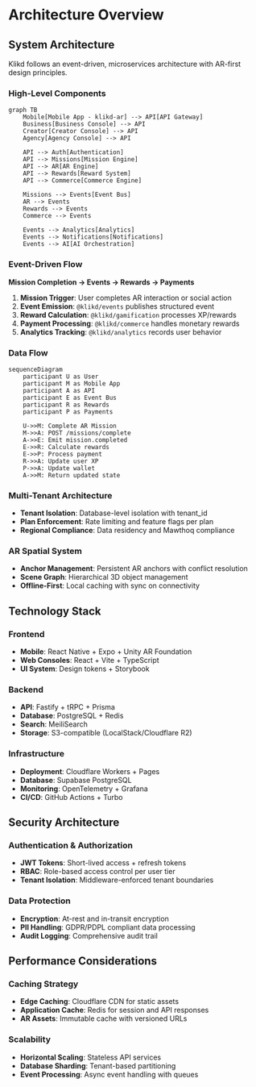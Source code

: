 # Architecture Overview

## System Architecture

Klikd follows an event-driven, microservices architecture with AR-first design principles.

### High-Level Components

```mermaid
graph TB
    Mobile[Mobile App - klikd-ar] --> API[API Gateway]
    Business[Business Console] --> API
    Creator[Creator Console] --> API
    Agency[Agency Console] --> API
    
    API --> Auth[Authentication]
    API --> Missions[Mission Engine]
    API --> AR[AR Engine]
    API --> Rewards[Reward System]
    API --> Commerce[Commerce Engine]
    
    Missions --> Events[Event Bus]
    AR --> Events
    Rewards --> Events
    Commerce --> Events
    
    Events --> Analytics[Analytics]
    Events --> Notifications[Notifications]
    Events --> AI[AI Orchestration]
```

### Event-Driven Flow

**Mission Completion → Events → Rewards → Payments**

1. **Mission Trigger**: User completes AR interaction or social action
2. **Event Emission**: `@klikd/events` publishes structured event
3. **Reward Calculation**: `@klikd/gamification` processes XP/rewards
4. **Payment Processing**: `@klikd/commerce` handles monetary rewards
5. **Analytics Tracking**: `@klikd/analytics` records user behavior

### Data Flow

```mermaid
sequenceDiagram
    participant U as User
    participant M as Mobile App
    participant A as API
    participant E as Event Bus
    participant R as Rewards
    participant P as Payments
    
    U->>M: Complete AR Mission
    M->>A: POST /missions/complete
    A->>E: Emit mission.completed
    E->>R: Calculate rewards
    E->>P: Process payment
    R->>A: Update user XP
    P->>A: Update wallet
    A->>M: Return updated state
```

### Multi-Tenant Architecture

- **Tenant Isolation**: Database-level isolation with tenant_id
- **Plan Enforcement**: Rate limiting and feature flags per plan
- **Regional Compliance**: Data residency and Mawthoq compliance

### AR Spatial System

- **Anchor Management**: Persistent AR anchors with conflict resolution
- **Scene Graph**: Hierarchical 3D object management
- **Offline-First**: Local caching with sync on connectivity

## Technology Stack

### Frontend
- **Mobile**: React Native + Expo + Unity AR Foundation
- **Web Consoles**: React + Vite + TypeScript
- **UI System**: Design tokens + Storybook

### Backend
- **API**: Fastify + tRPC + Prisma
- **Database**: PostgreSQL + Redis
- **Search**: MeiliSearch
- **Storage**: S3-compatible (LocalStack/Cloudflare R2)

### Infrastructure
- **Deployment**: Cloudflare Workers + Pages
- **Database**: Supabase PostgreSQL
- **Monitoring**: OpenTelemetry + Grafana
- **CI/CD**: GitHub Actions + Turbo

## Security Architecture

### Authentication & Authorization
- **JWT Tokens**: Short-lived access + refresh tokens
- **RBAC**: Role-based access control per user tier
- **Tenant Isolation**: Middleware-enforced tenant boundaries

### Data Protection
- **Encryption**: At-rest and in-transit encryption
- **PII Handling**: GDPR/PDPL compliant data processing
- **Audit Logging**: Comprehensive audit trail

## Performance Considerations

### Caching Strategy
- **Edge Caching**: Cloudflare CDN for static assets
- **Application Cache**: Redis for session and API responses
- **AR Assets**: Immutable cache with versioned URLs

### Scalability
- **Horizontal Scaling**: Stateless API services
- **Database Sharding**: Tenant-based partitioning
- **Event Processing**: Async event handling with queues
